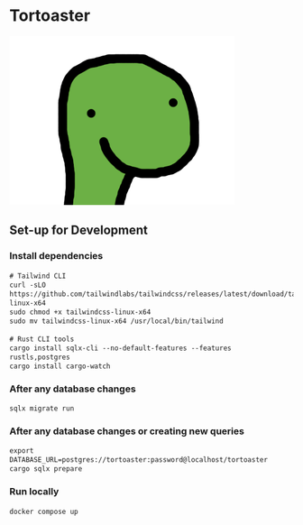 # Tortoaster

![](./static/turtle-back.png)

## Set-up for Development

### Install dependencies

```shell
# Tailwind CLI
curl -sLO https://github.com/tailwindlabs/tailwindcss/releases/latest/download/tailwindcss-linux-x64
sudo chmod +x tailwindcss-linux-x64
sudo mv tailwindcss-linux-x64 /usr/local/bin/tailwind

# Rust CLI tools
cargo install sqlx-cli --no-default-features --features rustls,postgres
cargo install cargo-watch
```

### After any database changes

```shell
sqlx migrate run
```

### After any database changes or creating new queries

```shell
export DATABASE_URL=postgres://tortoaster:password@localhost/tortoaster
cargo sqlx prepare
```

### Run locally

```shell
docker compose up
```

